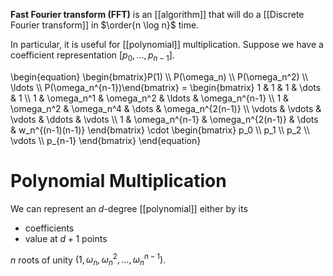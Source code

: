 **Fast Fourier transform (FFT)** is an [[algorithm]] that will do a [[Discrete Fourier transform]] in $\order{n \log n}$ time.

In particular, it is useful for [[polynomial]] multiplication. Suppose we have a coefficient representation $[p_0, \dots, p_{n-1}]$.

\begin{equation}
\begin{bmatrix}P(1) \\\\ P(\omega_n) \\\\ P(\omega_n^2) \\\\ \ldots \\\\ P(\omega_n^{n-1})\end{bmatrix} = \begin{bmatrix} 1 & 1 & 1 & \dots & 1 \\\\ 1 & \omega_n^1 & \omega_n^2 & \ldots & \omega_n^{n-1} \\\\ 1 & \omega_n^2 & \omega_n^4 & \dots & \omega_n^{2(n-1)} \\\\ \vdots & \vdots & \vdots & \ddots & \vdots \\\\ 1 & \omega_n^{n-1} & \omega_n^{2(n-1)} & \dots & w_n^{(n-1)(n-1)} \end{bmatrix} \cdot \begin{bmatrix} p_0 \\\\ p_1 \\\\ p_2 \\\\ \vdots \\\\ p_{n-1} \end{bmatrix}
\end{equation}

# Polynomial Multiplication

We can represent an $d$-degree [[polynomial]] either by its 

* coefficients
* value at $d+1$ points

$n$ roots of unity $(1, \omega_n, \omega_n^2, \dots, \omega_n^{n-1})$.